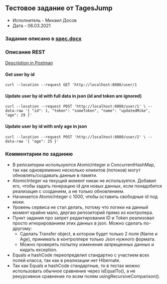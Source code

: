## Тестовое задание от TagesJump
* Исполнитель - Михаил Досов
* Дата - 06.03.2021

### Задание описано в [spec.docx](https://github.com/dosovma/tagesjump/blob/master/SPEC.docx) 

### Описание REST
[Description in Postman](https://documenter.getpostman.com/view/13586382/Tz5jf1Sw#23cda774-4830-4157-8754-266464358c74)

#### Get user by id
`curl --location --request GET 'http://localhost:8080/user/1`

#### Update user by id with full data in json (id and token are ignored)
`curl --location --request POST 'http://localhost:8080/user/1' \
--data-raw '{
"id": 1,
"token": "someToken",
"name": "updatedMike",
"age": 29
}'`

#### Update user by id with only age in json  
`curl --location --request POST 'http://localhost:8080/user/2' \
--data-raw '{
"age": 25
}'`

### Комментарии по заданию
* В репозитории используются AtomicInteger и ConcurrentHashMap, так как одновременно несколько клиентов (потоков) 
  могут обновлять/создавать данные в памяти.
* AtomicInteger на текущий момент никак не используется. Добавил его, чтобы задать генерацию id для новых данных, 
  если понадобится реализация с созданием, а не только обновлением.
* Начинается AtomicInteger с 1000, чтобы оставить свободные id под моки.
* Уровень сервиса не стал делать, потому что логики на данный момент крайне мало, дергаю репозиторий прямо из контролера.
* Пункт задания про запрет редактирования ID и Token реализовал просто игнорированием этих данных в json. Можно сделать по-другому:
    * Сделать Transfer object, в котором будет только 2 поля (Name и Age), принимать в контроллере только Json нужного формата.
    * Можно проверять попытку изменения запрещенных данных и кидать exception.
* Equals и hashCode переопределил стандартно с участием всех полей класса, так как в реализации нет Hibernate.
* Так как Equals и hashCode стандартные, то в тестах можно использовать обычное сравнение через isEqualTo(), 
  а не рекурсивное сравнение по всем полям usingRecursiveComparison().